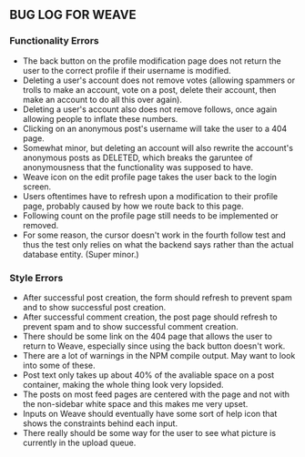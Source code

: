 ## BUG LOG FOR WEAVE

### Functionality Errors
 
* The back button on the profile modification page does not return the user to the correct profile if their username is modified.
* Deleting a user's account does not remove votes (allowing spammers or trolls to make an account, vote on a post, delete their account, then make an account to do all this over again).
* Deleting a user's account also does not remove follows, once again allowing people to inflate these numbers.
* Clicking on an anonymous post's username will take the user to a 404 page.
* Somewhat minor, but deleting an account will also rewrite the account's anonymous posts as DELETED, which breaks the garuntee of anonymousness that the functionality was supposed to have.
* Weave icon on the edit profile page takes the user back to the login screen.
* Users oftentimes have to refresh upon a modification to their profile page, probably caused by how we route back to this page.
* Following count on the profile page still needs to be implemented or removed.
* For some reason, the cursor doesn't work in the fourth follow test and thus the test only relies on what the backend says rather than the actual database entity. (Super minor.)

### Style Errors

* After successful post creation, the form should refresh to prevent spam and to show successful post creation.
* After successful comment creation, the post page should refresh to prevent spam and to show successful comment creation.
* There should be some link on the 404 page that allows the user to return to Weave, especially since using the back button doesn't work.  
* There are a lot of warnings in the NPM compile output. May want to look into some of these.
* Post text only takes up about 40% of the avaliable space on a post container, making the whole thing look very lopsided. 
* The posts on most feed pages are centered with the page and not with the non-sidebar white space and this makes me very upset.
* Inputs on Weave should eventually have some sort of help icon that shows the constraints behind each input.
* There really should be some way for the user to see what picture is currently in the upload queue.
